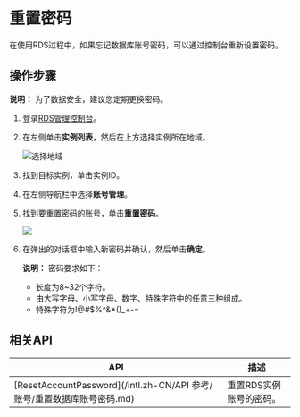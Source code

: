 # 重置密码

在使用RDS过程中，如果忘记数据库账号密码，可以通过控制台重新设置密码。

## 操作步骤

**说明：** 为了数据安全，建议您定期更换密码。

1.  登录[RDS管理控制台](https://rds.console.aliyun.com/)。

2.  在左侧单击**实例列表**，然后在上方选择实例所在地域。

    ![选择地域](https://static-aliyun-doc.oss-accelerate.aliyuncs.com/assets/img/zh-CN/3074469951/p36543.png)

3.  找到目标实例，单击实例ID。

4.  在左侧导航栏中选择**账号管理**。

5.  找到要重置密码的账号，单击**重置密码**。

    ![](https://static-aliyun-doc.oss-accelerate.aliyuncs.com/assets/img/zh-CN/0326037061/p4157.png)

6.  在弹出的对话框中输入新密码并确认，然后单击**确定**。

    **说明：** 密码要求如下：

    -   长度为8~32个字符。
    -   由大写字母、小写字母、数字、特殊字符中的任意三种组成。
    -   特殊字符为!@\#$%^&\*\(\)\_+-=

## 相关API

|API|描述|
|---|--|
|[ResetAccountPassword](/intl.zh-CN/API 参考/账号/重置数据库账号密码.md)|重置RDS实例账号的密码。|

